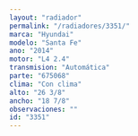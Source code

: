 ```yaml
---
layout: "radiador"
permalink: "/radiadores/3351/"
marca: "Hyundai"
modelo: "Santa Fe"
ano: "2014"
motor: "L4 2.4"
transmision: "Automática"
parte: "675068"
clima: "Con clima"
alto: "26 3/8"
ancho: "18 7/8"
observaciones: ""
id: "3351"
---
```


